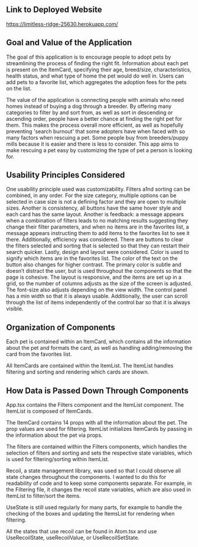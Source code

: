 ## Link to Deployed Website

https://limitless-ridge-25630.herokuapp.com/

## Goal and Value of the Application

The goal of this application is to encourage people to adopt pets by streamlining the process of finding the right fit. Information about each pet is present on the ItemCard, specifying their age, breed/size, characteristics, health status, and what type of home the pet would do well in. Users can add pets to a favorite list, which aggregates the adoption fees for the pets on the list.

The value of the application is connecting people with animals who need homes instead of buying a dog through a breeder. By offering many categories to filter by and sort from, as well as sort in descending or ascending order, people have a better chance at finding the right pet for them. This makes the process overall more efficient, as well as hopefully preventing 'search burnout' that some adopters have when faced with so many factors when rescuing a pet. Some people buy from breeders/puppy mills because it is easier and there is less to consider. This app aims to make rescuing a pet easy by customizing the type of pet a person is looking for.

## Usability Principles Considered

One usability principle used was customizability. Filters a1nd sorting can be combined, in any order. For the size category, multiple options can be selected in case size is not a defining factor and they are open to multiple sizes. Another is consistency, all buttons have the same hover style and each card has the same layout. Another is feedback: a message appears when a combination of filters leads to no matching results suggesting they change their filter parameters, and when no items are in the favorites list, a message appears instructing them to add items to the favorites list to see it there. Additionally, efficiency was considered. There are buttons to clear the filters selected and sorting that is selected so that they can restart their search quicker. Lastly, design and layout were considered. Color is used to signify which items are in the favorites list. The color of the text on the button also changes for higher contrast. The primary color is subtle and doesn’t distract the user, but is used throughout the components so that the page is cohesive. The layout is responsive, and the items are set up in a grid, so the number of columns adjusts as the size of the screen is adjusted. The font-size also adjusts depending on the view width. The control panel has a min width so that it is always usable. Additionally, the user can scroll through the list of items independently of the control bar so that it is always visible.

## Organization of Components

Each pet is contained within an ItemCard, which contains all the information about the pet and formats the card, as well as handling adding/removing the card from the favorites list.

All ItemCards are contained within the ItemList. The ItemList handles filtering and sorting and rendering which cards are shown.

## How Data is Passed Down Through Components

App.tsx contains the Filters component and the ItemList component. The ItemList is composed of ItemCards.

The ItemCard contains 14 props with all the information about the pet. The prop values are used for filtering. ItemList initializes ItemCards by passing in the information about the pet via props.

The filters are contained within the Filters components, which handles the selection of filters and sorting and sets the respective state variables, which is used for filtering/sorting within ItemList.

Recoil, a state management library, was used so that I could observe all state changes throughout the components. I wanted to do this for readability of code and to keep some components separate. For example, in the Filtering file, it changes the recoil state variables, which are also used in ItemList to filter/sort the items.

UseState is still used regularly for many parts, for example to handle the checking of the boxes and updating the ItemsList for rendering when filtering.

All the states that use recoil can be found in Atom.tsx and use UseRecoilState, useRecoilValue, or UseRecoilSetState.
